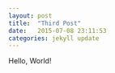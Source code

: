 ```yaml
---
layout: post
title:  "Third Post"
date:   2015-07-08 23:11:53
categories: jekyll update
---
```

Hello, World!

